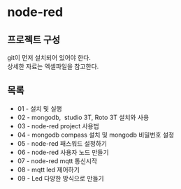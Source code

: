 # node-red

## 프로젝트 구성
git이 먼저 설치되어 있어야 한다.  
상세한 자료는 엑셀파일을 참고한다.

## 목록
- 01 - 설치 및 실행
- 02 - mongodb,  studio 3T, Roto 3T 설치와 사용
- 03 - node-red project 사용법
- 04 - mongodb compass 설치 및 mongodb 비밀번호 설정
- 05 - node-red 패스워드 설정하기
- 06 - node-red 사용자 노드 만들기
- 07 - node-red mqtt 통신시작
- 08 - mqtt led 제어하기
- 09 - Led 다양한 방식으로 만들기
